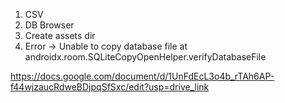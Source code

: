 1) CSV
2) DB Browser
3) Create assets dir
4) Error -> Unable to copy database file at androidx.room.SQLiteCopyOpenHelper.verifyDatabaseFile

https://docs.google.com/document/d/1UnFdEcL3o4b_rTAh6AP-f44wjzaucRdweBDjpqSfSxc/edit?usp=drive_link
